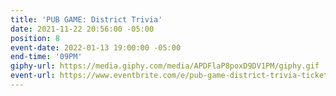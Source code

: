 ```yaml
---
title: 'PUB GAME: District Trivia'
date: 2021-11-22 20:56:00 -05:00
position: 8
event-date: 2022-01-13 19:00:00 -05:00
end-time: '09PM'
giphy-url: https://media.giphy.com/media/APDFlaP8poxD9DV1PM/giphy.gif
event-url: https://www.eventbrite.com/e/pub-game-district-trivia-tickets-227261805177
---
```


